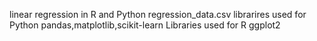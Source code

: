 linear regression in R and Python
regression_data.csv
librarires used for Python pandas,matplotlib,scikit-learn
Libraries used for R ggplot2
